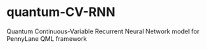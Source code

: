 # quantum-CV-RNN
Quantum Continuous-Variable Recurrent Neural Network model for PennyLane QML framework
